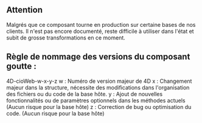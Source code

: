 ## Attention

Malgrés que ce composant tourne en production sur certaine bases de nos clients. Il n'est pas encore documenté, reste difficile à utiliser dans l'état et subit de grosse transformations en ce moment.


## Règle de nommage des versions du composant goutte :
4D-cioWeb-w-x-y-z
    w : Numéro de version majeur de 4D
    x : Changement majeur dans la structure, nécessite des modifications dans l'organisation des fichiers ou du code de la base hôte.
    y : Ajout de nouvelles fonctionnalités ou de paramètres optionnels dans les méthodes actuels (Aucun risque pour la base hôte)
    z : Correction de bug ou optimisation du code. (Aucun risque pour la base hôte)